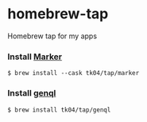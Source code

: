 # homebrew-tap
Homebrew tap for my apps
### Install [Marker](https://github.com/tk04/marker)
```
$ brew install --cask tk04/tap/marker
```
### Install [genql](https://github.com/tk04/genql)
```
$ brew install tk04/tap/genql
```
